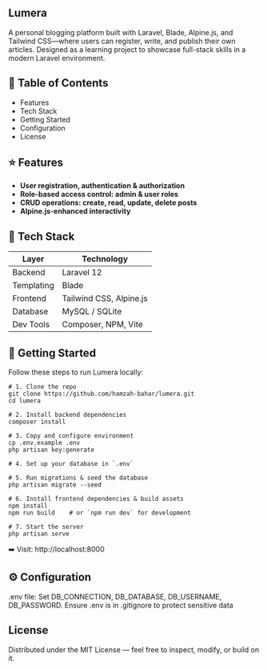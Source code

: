 ## Lumera

A personal blogging platform built with Laravel, Blade, Alpine.js, and Tailwind CSS—where users can register, write, and publish their own articles. Designed as a learning project to showcase full-stack skills in a modern Laravel environment.

## 🚀 Table of Contents

-   Features
-   Tech Stack
-   Getting Started
-   Configuration
-   License

## ⭐ Features

-   **User registration, authentication & authorization**
-   **Role-based access control: admin & user roles**
-   **CRUD operations: create, read, update, delete posts**
-   **Alpine.js-enhanced interactivity**

## 🧩 Tech Stack

| Layer      | Technology              |
| ---------- | ----------------------- |
| Backend    | Laravel 12              |
| Templating | Blade                   |
| Frontend   | Tailwind CSS, Alpine.js |
| Database   | MySQL / SQLite          |
| Dev Tools  | Composer, NPM, Vite     |

## 🎯 Getting Started

Follow these steps to run Lumera locally:

```
# 1. Clone the repo
git clone https://github.com/hamzah-bahar/lumera.git
cd lumera

# 2. Install backend dependencies
composer install

# 3. Copy and configure environment
cp .env.example .env
php artisan key:generate

# 4. Set up your database in `.env`

# 5. Run migrations & seed the database
php artisan migrate --seed

# 6. Install frontend dependencies & build assets
npm install
npm run build    # or `npm run dev` for development

# 7. Start the server
php artisan serve

```

➡️ Visit: http://localhost:8000

## ⚙️ Configuration

.env file: Set DB_CONNECTION, DB_DATABASE, DB_USERNAME, DB_PASSWORD. Ensure .env is in .gitignore to protect sensitive data

## License

Distributed under the MIT License — feel free to inspect, modify, or build on it.
